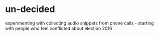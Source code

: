 # un-decided
experimenting with collecting audio snippets from phone calls - starting with people who feel conflicted about election 2016
